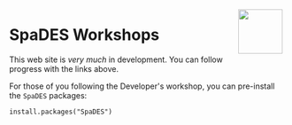<img align="right" width="80" vspace="10" hspace="10" src="https://github.com/PredictiveEcology/SpaDES/raw/master/docs/images/SpaDES.png">

# SpaDES Workshops

This web site is *very much* in development. You can follow progress with the links above.

For those of you following the Developer's workshop, you can pre-install the `SpaDES` packages:

```
install.packages("SpaDES")
```
